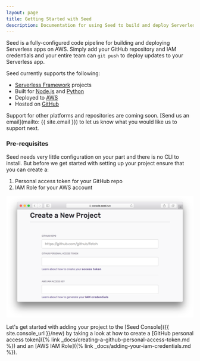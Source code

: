 ```yaml
---
layout: page
title: Getting Started with Seed
description: Documentation for using Seed to build and deploy Serverless apps
---
```


Seed is a fully-configured code pipeline for building and deploying Serverless apps on AWS. Simply add your GitHub repository and IAM credentials and your entire team can `git push` to deploy updates to your Serverless app.

Seed currently supports the following:

- [Serverless Framework](https://serverless.com/framework/) projects
- Built for [Node.js](https://nodejs.org/en/) and [Python](https://www.python.org)
- Deployed to [AWS](https://aws.amazon.com)
- Hosted on [GitHub](https://github.com)

Support for other platforms and repositories are coming soon. [Send us an email](mailto: {{ site.email }}) to let us know what you would like us to support next.

### Pre-requisites

Seed needs very little configuration on your part and there is no CLI to install. But before we get started with setting up your project ensure that you can create a:

1. Personal access token for your GitHub repo
2. IAM Role for your AWS account

![Create a new project](/assets/docs/create-a-new-project.png)

Let's get started with adding your project to the [Seed Console]({{ site.console_url }}/new) by taking a look at how to create a [GitHub personal access token]({% link _docs/creating-a-github-personal-access-token.md %}) and an [AWS IAM Role]({% link _docs/adding-your-iam-credentials.md %}). 
